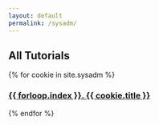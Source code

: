 ```yaml
---
layout: default
permalink: /sysadm/
---
```


## All Tutorials

{% for cookie in site.sysadm %}
  <div class="cookie">
    <h3><a href="{{site.baseurl}}{{ cookie.url }}">{{ forloop.index }}. {{ cookie.title }}</a></h3>
  </div>
{% endfor %}

